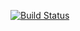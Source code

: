 [![Build Status](https://travis-ci.com/mhtoo/travisCI.svg?branch=main)](https://travis-ci.com/mhtoo/travisCI)
